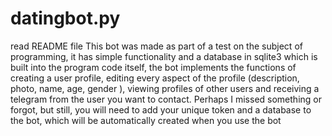 # datingbot.py
read README file
This bot was made as part of a test on the subject of programming, it has simple functionality and a database in sqlite3 which is built into the program code itself, the bot implements the functions of creating a user profile, editing every aspect of the profile (description, photo, name, age, gender ), viewing profiles of other users and receiving a telegram from the user you want to contact.
Perhaps I missed something or forgot, but still, you will need to add your unique token and a database to the bot, which will be automatically created when you use the bot
